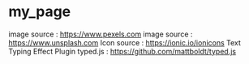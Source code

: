 # my_page
image source : https://www.pexels.com
image source : https://www.unsplash.com
Icon source : https://ionic.io/ionicons
Text Typing Effect Plugin 
typed.js : https://github.com/mattboldt/typed.js
